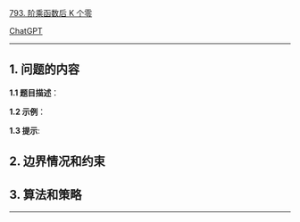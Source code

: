 [793. 阶乘函数后 K 个零](https://leetcode.cn/problems/preimage-size-of-factorial-zeroes-function)

[ChatGPT](chat.openai.com)

---

## 1. 问题的内容
**1.1 题目描述**：

**1.2 示例**：

**1.3 提示**:

## 2. 边界情况和约束


## 3. 算法和策略

---

